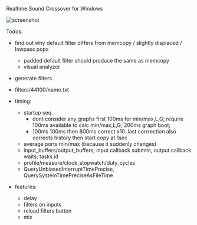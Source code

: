 Realtime Sound Crossover for Windows   
    
![screenshot](https://rtfir.com/screenshot4.png)   
   
Todos:
 
 - find out why default filter differs from memcopy / slightly displaced / lowpass pops
	- padded default filter should produce the same as memcopy
	- visual analyzer

 - generate filters
 - filters/44100/name.txt

 - timing:
    - startup seq.
        - dont consider any graphs first 100ms for min/max,L,G; require 100ms available to calc min/max,L,G; 200ms graph boot;
		- 100ms 100ms then 800ms correct x10. last corrrection also corrects history then start copy at 1sec
    - average ports min/max (because it suddenly changes)
	- input_buffers/output_buffers; input callback submits, output callback waits; tasks id
	- profile/measure/clock_stopwatch/duty_cycles
    - QueryUnbiasedInterruptTimePrecise, QuerySystemTimePreciseAsFileTime

 - features:
    - delay
    - filters on inputs
	- reload filters button
	- mix
